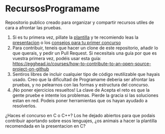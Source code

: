 # RecursosProgramame
Repositorio publico creado para organizar y compartir recursos utiles de cara a afrontar las pruebas.

1. Si es tu primera vez, pillate la [plantilla](https://github.com/joseraez/RecursosProgramame/blob/master/ProgramamePlantilla.java) y te recomiendo leas la [presentacion](https://es.slideshare.net/JosRezRodrguez/introduccin-a-programame-concurso-espaol-de-programacion) o los [consejos para tu primer concurso](https://github.com/joseraez/RecursosProgramame/blob/master/Consejos%20para%20tu%20primer%20concurso.md)
2. Para contribuir, teneis que hacer un clone de este repositorio, añadir lo que querais, y pedir un Pull Request. Si necesitais una guía por que es vuestra primera vez, podéis usar esta guía: https://egghead.io/courses/how-to-contribute-to-an-open-source-project-on-github
3. Sentiros libres de incluir cualquier tipo de código reutilizable que hayais usado. Creo que la dificultad de Programame deberia ser afrontar las pruebas, y no pelearnos con las formas y estructura del concurso.
4. ¡No poner ejercicios resueltos! La clave de Acepta el reto es que la gente pruebe e intente los problemas. Pierde la gracia si las soluciones estan en red. Podeis poner herramientas que os hayan ayudado a resolverlos.


¿Haces el concurso en C o C++? Los he dejado abiertos para que podais contribuir aportando sobre esos lenguajes, ¿os animais a hacer la plantilla recomendada en la presentacion en C?
